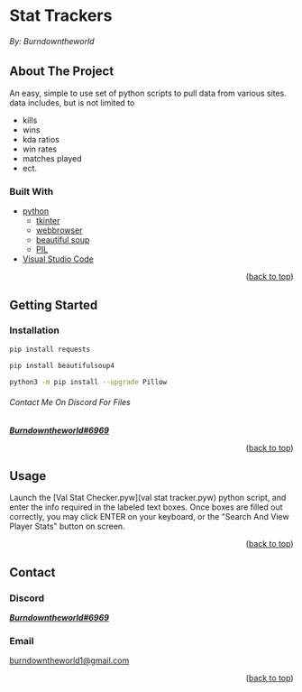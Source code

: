# Stat Trackers
###### By: Burndowntheworld

## About The Project

An easy, simple to use set of python scripts to pull data from various sites. data includes, but is not limited to
- kills
- wins
- kda ratios
- win rates
- matches played
- ect.

### Built With

* [python](https://www.python.org/)
  * [tkinter](https://docs.python.org/3/library/tkinter.html)
  * [webbrowser](https://docs.python.org/3/library/webbrowser.html)
  * [beautiful soup](https://pypi.org/project/beautifulsoup4/)
  * [PIL](https://pillow.readthedocs.io/en/stable/)
* [Visual Studio Code](https://code.visualstudio.com/)

<p align="right">(<a href="#top">back to top</a>)</p>

## Getting Started

### Installation 

```bash
pip install requests
```

```bash
pip install beautifulsoup4
```

```bash
python3 -m pip install --upgrade Pillow
```

###### Contact Me On Discord For Files

[***Burndowntheworld#6969***](https://discord.com/channels/@me/680456272650436675)

<p align="right">(<a href="#top">back to top</a>)</p>

## Usage

Launch the [Val Stat Checker.pyw](val stat tracker.pyw) python script, and enter the info required in the labeled text boxes. Once boxes are filled out correctly, you may click ENTER on your keyboard, or the "Search And View Player Stats" button on screen.


<p align="right">(<a href="#top">back to top</a>)</p>

## Contact

### Discord
[***Burndowntheworld#6969***](https://discord.com/channels/@me/680456272650436675)
### Email
burndowntheworld1@gmail.com

<p align="right">(<a href="#top">back to top</a>)</p>
